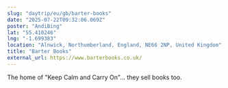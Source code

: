 ```yaml
---
slug: "daytrip/eu/gb/barter-books"
date: "2025-07-22T09:32:06.069Z"
poster: "AndiBing"
lat: "55.410246"
lng: "-1.699383"
location: "Alnwick, Northumberland, England, NE66 2NP, United Kingdom"
title: "Barter Books"
external_url: https://www.barterbooks.co.uk/
---
```

The home of "Keep Calm and Carry On"... they sell books too.